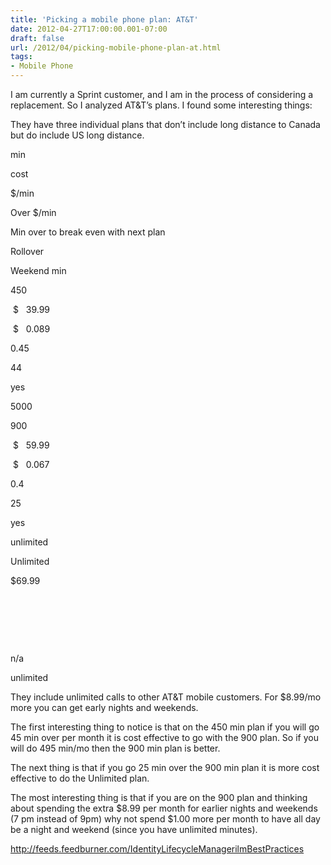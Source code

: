 ```yaml
---
title: 'Picking a mobile phone plan: AT&T'
date: 2012-04-27T17:00:00.001-07:00
draft: false
url: /2012/04/picking-mobile-phone-plan-at.html
tags: 
- Mobile Phone
---
```


I am currently a Sprint customer, and I am in the process of considering a replacement. So I analyzed AT&T’s plans. I found some interesting things:

They have three individual plans that don’t include long distance to Canada but do include US long distance.

min

cost

$/min

Over $/min

Min over to break even with next plan

Rollover

Weekend min

450

 $   39.99

 $   0.089

0.45

44

yes

5000

900

 $   59.99

 $   0.067

0.4

25

yes

unlimited

Unlimited

$69.99

 

 

 

n/a

unlimited

They include unlimited calls to other AT&T mobile customers. For $8.99/mo more you can get early nights and weekends.

The first interesting thing to notice is that on the 450 min plan if you will go 45 min over per month it is cost effective to go with the 900 plan. So if you will do 495 min/mo then the 900 min plan is better.

The next thing is that if you go 25 min over the 900 min plan it is more cost effective to do the Unlimited plan.

The most interesting thing is that if you are on the 900 plan and thinking about spending the extra $8.99 per month for earlier nights and weekends (7 pm instead of 9pm) why not spend $1.00 more per month to have all day be a night and weekend (since you have unlimited minutes).

http://feeds.feedburner.com/IdentityLifecycleManagerilmBestPractices